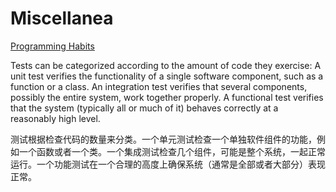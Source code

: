 Miscellanea
==========================

[Programming Habits](http://web.mit.edu/~axch/www/programming_habits.html)

Tests can be categorized according to the amount of code they exercise: A unit test verifies the functionality of a single software component, such as a function or a class. An integration test verifies that several components, possibly the entire system, work together properly. A functional test verifies that the system (typically all or much of it) behaves correctly at a reasonably high level. 

测试根据检查代码的数量来分类。一个单元测试检查一个单独软件组件的功能，例如一个函数或者一个类。一个集成测试检查几个组件，可能是整个系统，一起正常运行。一个功能测试在一个合理的高度上确保系统（通常是全部或者大部分）表现正常。